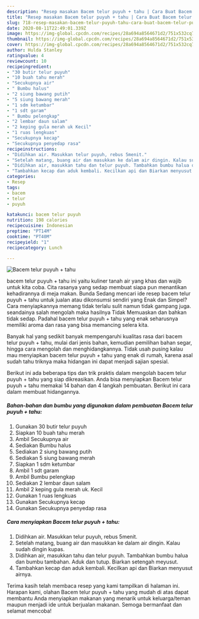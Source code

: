 ```yaml
---
description: "Resep masakan Bacem telur puyuh + tahu | Cara Buat Bacem telur puyuh + tahu Yang Menggugah Selera"
title: "Resep masakan Bacem telur puyuh + tahu | Cara Buat Bacem telur puyuh + tahu Yang Menggugah Selera"
slug: 718-resep-masakan-bacem-telur-puyuh-tahu-cara-buat-bacem-telur-puyuh-tahu-yang-menggugah-selera
date: 2020-08-11T22:49:01.339Z
image: https://img-global.cpcdn.com/recipes/28a694a8564671d2/751x532cq70/bacem-telur-puyuh-tahu-foto-resep-utama.jpg
thumbnail: https://img-global.cpcdn.com/recipes/28a694a8564671d2/751x532cq70/bacem-telur-puyuh-tahu-foto-resep-utama.jpg
cover: https://img-global.cpcdn.com/recipes/28a694a8564671d2/751x532cq70/bacem-telur-puyuh-tahu-foto-resep-utama.jpg
author: Hulda Stanley
ratingvalue: 4
reviewcount: 10
recipeingredient:
- "30 butir telur puyuh"
- "10 buah tahu merah"
- "Secukupnya air"
- " Bumbu halus"
- "2 siung bawang putih"
- "5 siung bawang merah"
- "1 sdm ketumbar"
- "1 sdt garam"
- " Bumbu pelengkap"
- "2 lembar daun salam"
- "2 keping gula merah uk Kecil"
- "1 ruas lengkuas"
- "Secukupnya kecap"
- "Secukupnya penyedap rasa"
recipeinstructions:
- "Didihkan air. Masukkan telur puyuh, rebus 5menit."
- "Setelah matang, buang air dan masukkan ke dalam air dingin. Kalau sudah dingin kupas."
- "Didihkan air, masukkan tahu dan telur puyuh. Tambahkan bumbu halua dan bumbu tambahan. Aduk dan tutup. Biarkan setengah meyusut."
- "Tambahkan kecap dan aduk kembali. Kecilkan api dan Biarkan menyusut airnya."
categories:
- Resep
tags:
- bacem
- telur
- puyuh

katakunci: bacem telur puyuh 
nutrition: 198 calories
recipecuisine: Indonesian
preptime: "PT14M"
cooktime: "PT40M"
recipeyield: "1"
recipecategory: Lunch

---
```



![Bacem telur puyuh + tahu](https://img-global.cpcdn.com/recipes/28a694a8564671d2/751x532cq70/bacem-telur-puyuh-tahu-foto-resep-utama.jpg)


bacem telur puyuh + tahu ini yaitu kuliner tanah air yang khas dan wajib untuk kita coba. Cita rasanya yang sedap membuat siapa pun menantikan kehadirannya di meja makan.
Bunda Sedang mencari ide resep bacem telur puyuh + tahu untuk jualan atau dikonsumsi sendiri yang Enak dan Simpel? Cara menyiapkannya memang tidak terlalu sulit namun tidak gampang juga. seandainya salah mengolah maka hasilnya Tidak Memuaskan dan bahkan tidak sedap. Padahal bacem telur puyuh + tahu yang enak seharusnya memiliki aroma dan rasa yang bisa memancing selera kita.

Banyak hal yang sedikit banyak mempengaruhi kualitas rasa dari bacem telur puyuh + tahu, mulai dari jenis bahan, kemudian pemilihan bahan segar, hingga cara mengolah dan menghidangkannya. Tidak usah pusing kalau mau menyiapkan bacem telur puyuh + tahu yang enak di rumah, karena asal sudah tahu triknya maka hidangan ini dapat menjadi sajian spesial.




Berikut ini ada beberapa tips dan trik praktis dalam mengolah bacem telur puyuh + tahu yang siap dikreasikan. Anda bisa menyiapkan Bacem telur puyuh + tahu memakai 14 bahan dan 4 langkah pembuatan. Berikut ini cara dalam membuat hidangannya.

<!--inarticleads1-->

##### Bahan-bahan dan bumbu yang digunakan dalam pembuatan Bacem telur puyuh + tahu:

1. Gunakan 30 butir telur puyuh
1. Siapkan 10 buah tahu merah
1. Ambil Secukupnya air
1. Sediakan  Bumbu halus
1. Sediakan 2 siung bawang putih
1. Sediakan 5 siung bawang merah
1. Siapkan 1 sdm ketumbar
1. Ambil 1 sdt garam
1. Ambil  Bumbu pelengkap
1. Sediakan 2 lembar daun salam
1. Ambil 2 keping gula merah uk. Kecil
1. Gunakan 1 ruas lengkuas
1. Gunakan Secukupnya kecap
1. Gunakan Secukupnya penyedap rasa




<!--inarticleads2-->

##### Cara menyiapkan Bacem telur puyuh + tahu:

1. Didihkan air. Masukkan telur puyuh, rebus 5menit.
1. Setelah matang, buang air dan masukkan ke dalam air dingin. Kalau sudah dingin kupas.
1. Didihkan air, masukkan tahu dan telur puyuh. Tambahkan bumbu halua dan bumbu tambahan. Aduk dan tutup. Biarkan setengah meyusut.
1. Tambahkan kecap dan aduk kembali. Kecilkan api dan Biarkan menyusut airnya.




Terima kasih telah membaca resep yang kami tampilkan di halaman ini. Harapan kami, olahan Bacem telur puyuh + tahu yang mudah di atas dapat membantu Anda menyiapkan makanan yang menarik untuk keluarga/teman maupun menjadi ide untuk berjualan makanan. Semoga bermanfaat dan selamat mencoba!
